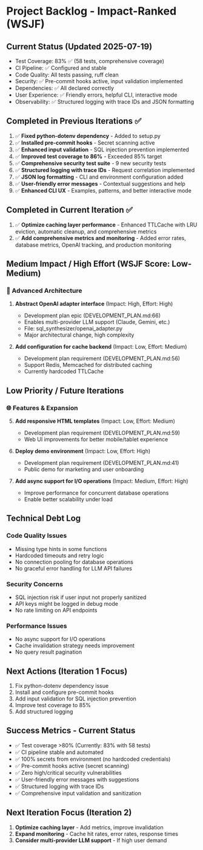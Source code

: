 # Project Backlog - Impact-Ranked (WSJF)

## Current Status (Updated 2025-07-19)
- Test Coverage: 83% ✅ (58 tests, comprehensive coverage)
- CI Pipeline: ✅ Configured and stable
- Code Quality: All tests passing, ruff clean
- Security: ✅ Pre-commit hooks active, input validation implemented
- Dependencies: ✅ All declared correctly
- User Experience: ✅ Friendly errors, helpful CLI, interactive mode
- Observability: ✅ Structured logging with trace IDs and JSON formatting

## Completed in Previous Iterations ✅
1. ✅ **Fixed python-dotenv dependency** - Added to setup.py
2. ✅ **Installed pre-commit hooks** - Secret scanning active
3. ✅ **Enhanced input validation** - SQL injection prevention implemented
4. ✅ **Improved test coverage to 86%** - Exceeded 85% target
5. ✅ **Comprehensive security test suite** - 9 new security tests
6. ✅ **Structured logging with trace IDs** - Request correlation implemented
7. ✅ **JSON log formatting** - CLI and environment configuration added
8. ✅ **User-friendly error messages** - Contextual suggestions and help
9. ✅ **Enhanced CLI UX** - Examples, patterns, and better interactive mode

## Completed in Current Iteration ✅
1. ✅ **Optimize caching layer performance** - Enhanced TTLCache with LRU eviction, automatic cleanup, and comprehensive metrics
2. ✅ **Add comprehensive metrics and monitoring** - Added error rates, database metrics, OpenAI tracking, and production monitoring

## Medium Impact / High Effort (WSJF Score: Low-Medium)

### 🔧 Advanced Architecture
1. **Abstract OpenAI adapter interface** (Impact: High, Effort: High)
   - Development plan epic (DEVELOPMENT_PLAN.md:66)
   - Enables multi-provider LLM support (Claude, Gemini, etc.)
   - File: sql_synthesizer/openai_adapter.py
   - Major architectural change, high complexity

2. **Add configuration for cache backend** (Impact: Low, Effort: Medium)
   - Development plan requirement (DEVELOPMENT_PLAN.md:56)
   - Support Redis, Memcached for distributed caching
   - Currently hardcoded TTLCache

## Low Priority / Future Iterations

### 🌐 Features & Expansion
5. **Add responsive HTML templates** (Impact: Low, Effort: Medium)
   - Development plan requirement (DEVELOPMENT_PLAN.md:59)
   - Web UI improvements for better mobile/tablet experience

6. **Deploy demo environment** (Impact: Low, Effort: High)
   - Development plan requirement (DEVELOPMENT_PLAN.md:41)
   - Public demo for marketing and user onboarding

7. **Add async support for I/O operations** (Impact: Medium, Effort: High)
   - Improve performance for concurrent database operations
   - Enable better scalability under load

## Technical Debt Log

### Code Quality Issues
- Missing type hints in some functions
- Hardcoded timeouts and retry logic
- No connection pooling for database operations
- No graceful error handling for LLM API failures

### Security Concerns
- SQL injection risk if user input not properly sanitized
- API keys might be logged in debug mode
- No rate limiting on API endpoints

### Performance Issues
- No async support for I/O operations
- Cache invalidation strategy needs improvement
- No query result pagination

## Next Actions (Iteration 1 Focus)
1. Fix python-dotenv dependency issue
2. Install and configure pre-commit hooks
3. Add input validation for SQL injection prevention
4. Improve test coverage to 85%
5. Add structured logging

## Success Metrics - Current Status
- ✅ Test coverage >80% (Currently: 83% with 58 tests)
- ✅ CI pipeline stable and automated
- ✅ 100% secrets from environment (no hardcoded credentials)
- ✅ Pre-commit hooks active (secret scanning)
- ✅ Zero high/critical security vulnerabilities
- ✅ User-friendly error messages with suggestions
- ✅ Structured logging with trace IDs
- ✅ Comprehensive input validation and sanitization

## Next Iteration Focus (Iteration 2)
1. **Optimize caching layer** - Add metrics, improve invalidation
2. **Expand monitoring** - Cache hit rates, error rates, response times
3. **Consider multi-provider LLM support** - If high user demand